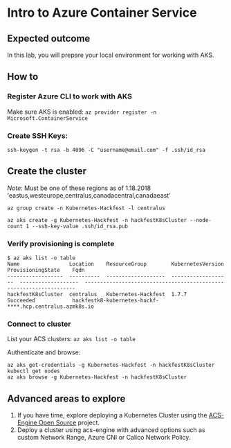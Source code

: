 # Intro to Azure Container Service

## Expected outcome

In this lab, you will prepare your local environment for working with AKS.

## How to

### Register Azure CLI to work with AKS

Make sure AKS is enabled: `az provider register -n Microsoft.ContainerService`

### Create SSH Keys:

```
ssh-keygen -t rsa -b 4096 -C "username@email.com" -f .ssh/id_rsa
```

## Create the cluster

_Note:_ Must be one of these regions as of 1.18.2018 'eastus,westeurope,centralus,canadacentral,canadaeast'

```
az group create -n Kubernetes-Hackfest -l centralus

az aks create -g Kubernetes-Hackfest -n hackfestK8sCluster --node-count 1 --ssh-key-value .ssh/id_rsa.pub
```

### Verify provisioning is complete
```
$ az aks list -o table
Name                Location    ResourceGroup        KubernetesVersion    ProvisioningState    Fqdn
------------------  ----------  -------------------  -------------------  -------------------  -------------------------------------------------------------------
hackfestK8sCluster  centralus   Kubernetes-Hackfest  1.7.7                Succeeded            hackfestk8-kubernetes-hackf-****.hcp.centralus.azmk8s.io
```

### Connect to cluster
List your ACS clusters: `az aks list -o table`

Authenticate and browse:
```
az aks get-credentials -g Kubernetes-Hackfest -n hackfestK8sCluster
kubectl get nodes
az aks browse -g Kubernetes-Hackfest -n hackfestK8sCluster
```

## Advanced areas to explore

1. If you have time, explore deploying a Kubernetes Cluster using the [ACS-Engine Open Source](https://github.com/Azure/acs-engine) project. 
2. Deploy a cluster using acs-engine with advanced options such as custom Network Range, Azure CNI or Calico Network Policy. 
